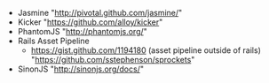 - Jasmine
  "http://pivotal.github.com/jasmine/"
- Kicker
  "https://github.com/alloy/kicker"
- PhantomJS
  "http://phantomjs.org/"
- Rails Asset Pipeline
  - https://gist.github.com/1194180 (asset pipeline outside of rails)
    "https://github.com/sstephenson/sprockets"
- SinonJS
  "http://sinonjs.org/docs/"
